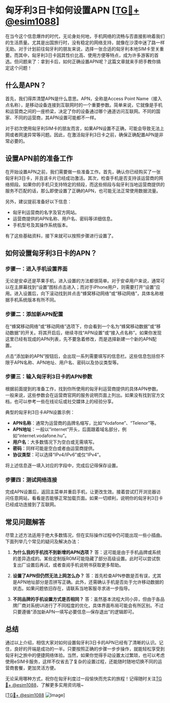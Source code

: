 # 匈牙利3日卡如何设置APN [[TG💪+ @esim1088](https://t.me/s/esim1088)]

在当今这个信息爆炸的时代，无论身处何地，手机网络的流畅与否直接影响着我们的生活质量。尤其是出国旅行时，没有稳定的网络支持，就像在沙漠中迷了路一样无助。对于计划前往匈牙利的朋友来说，选择一张合适的匈牙利本地SIM卡至关重要。而其中，匈牙利3日卡因其性价比高、使用方便等特点，成为许多游客的首选。但问题来了：拿到卡后，如何正确设置APN呢？这篇文章就来手把手教你搞定这个问题！

## 什么是APN？

首先，我们得弄清楚APN是什么意思。APN，全称是Access Point Name（接入点名称），是移动设备连接到互联网时的一个重要参数。简单来说，它就像是手机和运营商之间的一座桥梁，决定了你的设备通过哪个通道访问互联网。不同的国家、不同的运营商，其APN设置可能都不一样。

对于初次使用匈牙利SIM卡的朋友而言，如果APN设置不正确，可能会导致无法上网或者网速异常等问题。因此，在激活匈牙利3日卡之前，确保正确配置APN是非常必要的。

## 设置APN前的准备工作

在开始设置APN之前，我们需要做一些准备工作。首先，确认你已经购买了一张匈牙利3日卡，并且该卡片已经成功激活。其次，检查手机是否支持该运营商的网络频段。如果你的手机只支持特定的频段，而这些频段与匈牙利当地运营商提供的服务不匹配的话，那么即使设置了正确的APN，也可能无法正常使用数据流量。

另外，建议提前准备好以下信息：
- 匈牙利运营商的名字及官方网站。
- 运营商提供的APN名称、用户名、密码等详细信息。
- 手机型号及其操作系统版本。

有了这些基础资料，接下来就可以按照步骤进行设置了。

## 如何设置匈牙利3日卡的APN？

### 步骤一：进入手机设置界面

无论是安卓还是苹果手机，进入设置的方法都很简单。对于安卓用户来说，通常可以在主屏幕找到“设置”图标点击进入；而对于iPhone用户，则需要打开“设置”应用。进入设置后，向下滚动找到并点击“蜂窝移动网络”或“移动网络”，具体名称根据手机系统版本有所不同。

### 步骤二：添加新APN配置

在“蜂窝移动网络”或“移动网络”选项下，你会看到一个名为“蜂窝移动数据”或“移动数据”的开关。将其开启后，继续寻找“APN设置”或“接入点名称”。如果你发现这里已经有现成的APN列表，先不要急着修改，而是选择新建一个新的APN配置。

点击“添加新的APN”按钮后，会出现一系列需要填写的信息栏。这些信息包括但不限于APN名称、APN地址、用户名、密码以及协议类型等。

### 步骤三：输入匈牙利3日卡的APN参数

根据前面提到的准备工作，找到你所使用的匈牙利运营商提供的具体APN参数。一般来说，这些参数会在运营商官网的服务说明页面上列出。如果没有找到官方文档，也可以参考一些在线论坛或社交媒体上的经验分享。

典型的匈牙利3日卡APN设置示例：
- **APN名称**：通常为运营商的品牌名缩写，比如“Vodafone”、“Telenor”等。
- **APN地址**：一般以“internet”开头，后面跟着域名部分，例如“internet.vodafone.hu”。
- **用户名**：大多数情况下为空白或无需填写。
- **密码**：同样可能是空白或者由运营商提供。
- **协议类型**：可以选择“IPv4/IPv6”或仅“IPv4”。

将上述信息逐一填入对应的字段中，完成后记得保存设置。

### 步骤四：测试网络连接

完成APN设置后，返回主菜单并重启手机，让更改生效。接着尝试打开浏览器访问任意网站，看看是否能够正常加载页面。如果一切顺利，说明你的匈牙利3日卡已经成功连接到了互联网。

## 常见问题解答

尽管上述方法适用于绝大多数情况，但在实际操作过程中仍可能出现一些小插曲。下面列举几个常见的疑问及解决办法：

1. **为什么我的手机找不到新增的APN选项？**
   答：这可能是由于手机品牌或系统的差异造成的。某些定制版ROM可能隐藏了部分高级设置。此时可以尝试恢复出厂设置后再试，或者查阅手机说明书获取更多帮助。

2. **设置了APN但仍然无法上网怎么办？**
   答：首先检查APN参数是否有误，尤其是APN地址部分是否拼写正确。此外，还需确认手机是否处于允许移动数据的状态。如果问题依旧存在，请联系当地客服寻求进一步指导。

3. **不同品牌的手机设置方式是否相同？**
   答：虽然基本流程大同小异，但由于各品牌厂商对系统UI进行了不同程度的优化，具体界面布局可能会有所区别。不过只要遵循“添加新APN—填写必要信息—保存退出”的逻辑即可。

## 总结

通过以上介绍，相信大家对如何设置匈牙利3日卡的APN已经有了清晰的认识。记住，良好的开端是成功的一半。只要按照正确的步骤一步步操作，就能轻松享受到匈牙利之旅中的便捷网络体验。当然，如果你觉得手动设置太过繁琐，也可以考虑使用eSIM卡服务，这样不仅省去了复杂的设置过程，还能随时随地切换不同的运营商套餐，更加灵活方便。

无论采用哪种方式，祝你在匈牙利度过一段愉快而充实的旅程！记得随时关注[TG💪+ @esim1088](https://t.me/s/esim1088)，了解更多实用资讯哦~

[[TG💪+ @esim1088](https://t.me/s/esim1088) ![Image](https://i.postimg.cc/4NQfJmqS/Snipaste-2025-05-13-00-14-12.png)]